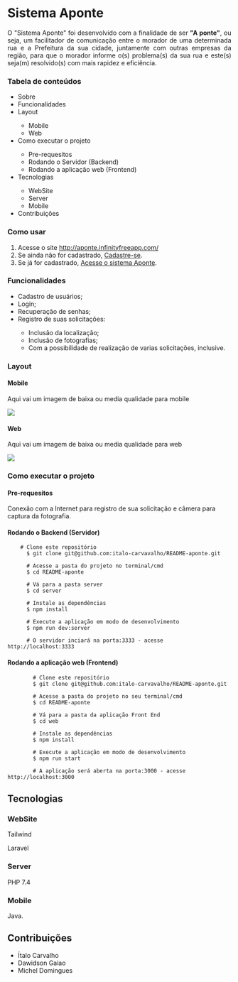# Sistema Aponte
<p align= "justify">O "Sistema Aponte" foi desenvolvido com a finalidade de ser <strong>"A ponte"</strong>, ou seja, um facilitador de comunicação entre o morador de uma determinada rua e a Prefeitura da sua cidade, juntamente com outras empresas da região, para que o morador informe o(s) problema(s) da sua rua e este(s) seja(m) resolvido(s) com mais rapidez e eficiência. </p>		
<h3>Tabela de conteúdos</h3>
		<ul>
			<li>Sobre</li>
			<li>Funcionalidades</li>
			<li>Layout</li>
				<ul>
					<li>Mobile</li>
					<li>Web</li>
				</ul>
			<li>Como executar o projeto</li>
				<ul>
					<li>Pre-requesitos</li>
					<li>Rodando o Servidor (Backend)</li>
					<li>Rodando a aplicação web (Frontend)</li>
				</ul>	
			<li>Tecnologias</li>
				<ul>
					<li>WebSite</li>
					<li>Server</li>
					<li>Mobile</li>
				</ul>
			<li>Contribuições</li>
		</ul>
<h3>Como usar</h3>
			<ol>
				<li>Acesse o site
					<a href="http://aponte.infinityfreeapp.com/" target="_blank">http://aponte.infinityfreeapp.com/</a>
				</li>
				<li>Se ainda não for cadastrado, 
					<a href="http://aponte.infinityfreeapp.com/register.php" target="_blank">Cadastre-se</a>.
				</li>
				<li>Se já for cadastrado, 
					<a href="http://aponte.infinityfreeapp.com/login.php" target="_blank">Acesse o sistema Aponte</a>.
				</li>
			</ol>
<h3>Funcionalidades</h3>
			<ul>
				<li>Cadastro de usuários;</li>
				<li>Login;</li>
				<li>Recuperação de senhas;</li>
				<li>Registro de suas solicitações:</li>
					<ul>
						<li>Inclusão da localização;</li>
						<li>Inclusão de fotografias;</li>
						<li>Com a possibilidade de realização de varias solicitações, inclusive.</li>
					</ul>
			</ul>
<h3>Layout</h3>
			<h4>Mobile</h4>
				<p>Aqui vai um imagem de baixa ou media qualidade para mobile</p>
				<img src="asdf">
			<h4>Web</h4>
				<p>Aqui vai um imagem de baixa ou media qualidade para web</p>
				<img src="asdf">
		<h3>Como executar o projeto</h3>
			<h4>Pre-requesitos</h4>
				<p>Conexão com a Internet para registro de sua solicitação e câmera para captura da fotografia.</p>
			<h4>Rodando o Backend (Servidor)</h4>
		
	    # Clone este repositório
		  $ git clone git@github.com:italo-carvavalho/README-aponte.git

		  # Acesse a pasta do projeto no terminal/cmd
		  $ cd README-aponte

		  # Vá para a pasta server
		  $ cd server

		  # Instale as dependências
		  $ npm install

		  # Execute a aplicação em modo de desenvolvimento
		  $ npm run dev:server

		  # O servidor inciará na porta:3333 - acesse http://localhost:3333 
<h4>Rodando a aplicação web (Frontend)</h4>

			# Clone este repositório
			$ git clone git@github.com:italo-carvavalho/README-aponte.git

			# Acesse a pasta do projeto no seu terminal/cmd
			$ cd README-aponte

			# Vá para a pasta da aplicação Front End
			$ cd web

			# Instale as dependências
			$ npm install

			# Execute a aplicação em modo de desenvolvimento
			$ npm run start

			# A aplicação será aberta na porta:3000 - acesse http://localhost:3000
<h2>Tecnologias</h2>
<h3>WebSite</h3>
			<p>Tailwind</p>
			<p>Laravel</p>
			<h3>Server</h3>
			<p>PHP 7.4</p>
			<h3>Mobile</h3>
			<p>Java.</p>
		<h2>Contribuições</h2>
		<ul>
			<li>Ítalo Carvalho</li>
			<li>Dawidson Gaiao</li>
			<li>Michel Domingues</li>
		</ul>
	</body>
</html>
